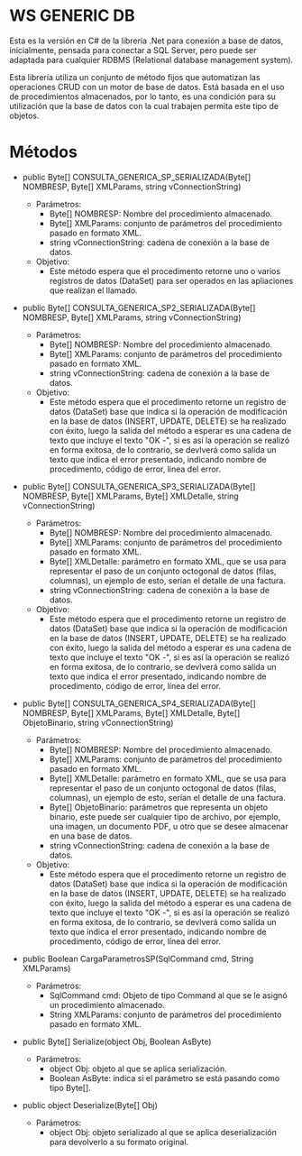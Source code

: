 # WS GENERIC DB

Esta es la versión en C# de la librería .Net para conexión a base de datos, inicialmente, pensada para conectar a SQL Server, pero puede ser adaptada para cualquier RDBMS (Relational database management system).

Esta librería utiliza un conjunto de método fijos que automatizan las operaciones CRUD con un motor de base de datos. Está basada en el uso de procedimientos almacenados, por lo tanto, es una condición para su utilización que la base de datos con la cual trabajen permita este tipo de objetos.

# Métodos

- public Byte[] CONSULTA_GENERICA_SP_SERIALIZADA(Byte[] NOMBRESP, Byte[] XMLParams, string vConnectionString)
    * Parámetros:
        + Byte[] NOMBRESP: Nombre del procedimiento almacenado.
        + Byte[] XMLParams: conjunto de parámetros del procedimiento pasado en formato XML.
        + string vConnectionString: cadena de conexión a la base de datos.
    * Objetivo: 
        + Este método espera que el procedimento retorne uno o varios registros de datos (DataSet) para ser operados en las apliaciones que realizan el llamado.
      
- public Byte[] CONSULTA_GENERICA_SP2_SERIALIZADA(Byte[] NOMBRESP, Byte[] XMLParams, string vConnectionString)
    * Parámetros:
        + Byte[] NOMBRESP: Nombre del procedimiento almacenado.
        + Byte[] XMLParams: conjunto de parámetros del procedimiento pasado en formato XML.
        + string vConnectionString: cadena de conexión a la base de datos.
    * Objetivo: 
        + Este método espera que el procedimento retorne un registro de datos (DataSet) base que indica si la operación de modificación en la base de datos (INSERT, UPDATE, DELETE) se ha realizado con éxito, luego la salida del método a esperar es una cadena de texto que incluye el texto "OK -", si es así la operación se realizó en forma exitosa, de lo contrario, se devlverá como salida un texto que indica el error presentado, indicando nombre de procedimento, código de error, línea del error.

- public Byte[] CONSULTA_GENERICA_SP3_SERIALIZADA(Byte[] NOMBRESP, Byte[] XMLParams, Byte[] XMLDetalle, string vConnectionString)
    * Parámetros:
        + Byte[] NOMBRESP: Nombre del procedimiento almacenado.
        + Byte[] XMLParams: conjunto de parámetros del procedimiento pasado en formato XML.
        + Byte[] XMLDetalle: parámetro en formato XML, que se usa para representar el paso de un conjunto octogonal de datos (filas, columnas), un ejemplo de esto, serían el detalle de una factura.
        + string vConnectionString: cadena de conexión a la base de datos.
    * Objetivo: 
        + Este método espera que el procedimento retorne un registro de datos (DataSet) base que indica si la operación de modificación en la base de datos (INSERT, UPDATE, DELETE) se ha realizado con éxito, luego la salida del método a esperar es una cadena de texto que incluye el texto "OK -", si es así la operación se realizó en forma exitosa, de lo contrario, se devlverá como salida un texto que indica el error presentado, indicando nombre de procedimento, código de error, línea del error.

- public Byte[] CONSULTA_GENERICA_SP4_SERIALIZADA(Byte[] NOMBRESP, Byte[] XMLParams, Byte[] XMLDetalle, Byte[] ObjetoBinario, string vConnectionString)
    * Parámetros:
        + Byte[] NOMBRESP: Nombre del procedimiento almacenado.
        + Byte[] XMLParams: conjunto de parámetros del procedimiento pasado en formato XML.
        + Byte[] XMLDetalle: parámetro en formato XML, que se usa para representar el paso de un conjunto octogonal de datos (filas, columnas), un ejemplo de esto, serían el detalle de una factura.
        + Byte[] ObjetoBinario: parámetros que representa un objeto binario, este puede ser cualquier tipo de archivo, por ejemplo, una imagen, un documento PDF, u otro que se desee almacenar en una base de datos.
        + string vConnectionString: cadena de conexión a la base de datos.
    * Objetivo: 
        + Este método espera que el procedimento retorne un registro de datos (DataSet) base que indica si la operación de modificación en la base de datos (INSERT, UPDATE, DELETE) se ha realizado con éxito, luego la salida del método a esperar es una cadena de texto que incluye el texto "OK -", si es así la operación se realizó en forma exitosa, de lo contrario, se devlverá como salida un texto que indica el error presentado, indicando nombre de procedimento, código de error, línea del error.

- public Boolean CargaParametrosSP(SqlCommand cmd, String XMLParams)
    * Parámetros:
        + SqlCommand cmd: Objeto de tipo Command al que se le asignó un procedimiento almacenado.
        + String XMLParams: conjunto de parámetros del procedimiento pasado en formato XML.
        
- public Byte[] Serialize(object Obj, Boolean AsByte)
    * Parámetros:
        + object Obj: objeto al que se aplica serialización.
        + Boolean AsByte: indica si el parámetro se está pasando como tipo Byte[].
        
- public object Deserialize(Byte[] Obj)
    * Parámetros:
        + object Obj: objeto serializado al que se aplica deserialización para devolverlo a su formato original.
